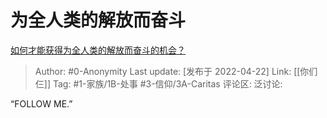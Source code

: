 # 为全人类的解放而奋斗
[如何才能获得为全人类的解放而奋斗的机会？](https://www.zhihu.com/question/529236181/answer/2451699114)

> Author: #0-Anonymity
> Last update: [发布于 2022-04-22]
> Link: [[你们仨]]
> Tag: #1-家族/1B-处事 #3-信仰/3A-Caritas
> 评论区:
> 泛讨论:

“FOLLOW ME.”
